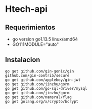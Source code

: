 # Htech-api

## Requerimientos

* go version go1.13.5 linux/amd64
* GO111MODULE="auto"

## Instalacion
````
go get github.com/gin-gonic/gin
github.com/gin-contrib/secure
go get github.com/appleboy/gin-jwt
go get github.com/jinzhu/gorm
go get github.com/go-sql-driver/mysql
go get github.com/jinzhu/gorm
go get github.com/namsral/flag
go get golang.org/x/crypto/bcrypt
````
